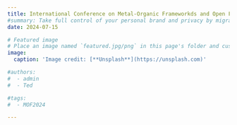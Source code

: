 ```yaml
---
title: International Conference on Metal-Organic Frameworkds and Open Framework Compounds (MOF2024), Singapore
#summary: Take full control of your personal brand and privacy by migrating away from the big tech platforms!
date: 2024-07-15

# Featured image
# Place an image named `featured.jpg/png` in this page's folder and customize its options here.
image:
  caption: 'Image credit: [**Unsplash**](https://unsplash.com)'

#authors:
#  - admin
#  - Ted

#tags:
#  - MOF2024

---
```

